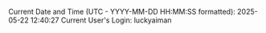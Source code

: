Current Date and Time (UTC - YYYY-MM-DD HH:MM:SS formatted): 2025-05-22 12:40:27
Current User's Login: luckyaiman
